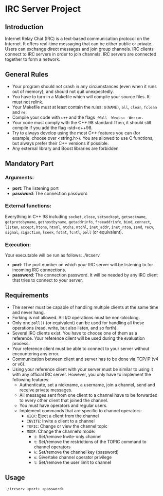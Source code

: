 # IRC Server Project

## Introduction
Internet Relay Chat (IRC) is a text-based communication protocol on the Internet. It offers real-time messaging that can be either public or private. Users can exchange direct messages and join group channels. IRC clients connect to IRC servers in order to join channels. IRC servers are connected together to form a network.

## General Rules
- Your program should not crash in any circumstances (even when it runs out of memory), and should not quit unexpectedly.
- You have to turn in a Makefile which will compile your source files. It must not relink.
- Your Makefile must at least contain the rules: `$(NAME)`, `all`, `clean`, `fclean` and `re`.
- Compile your code with `c++` and the flags `-Wall -Wextra -Werror`.
- Your code must comply with the C++ 98 standard.Then, it should still compile
if you add the flag -std=c++98.
- Try to always develop using the most C++ features you can (for example, choose
<cstring> over <string.h>). You are allowed to use C functions, but always prefer
their C++ versions if possible.
- Any external library and Boost libraries are forbidden

## Mandatory Part

### Arguments:
- **port**: The listening port
- **password**: The connection password

### External functions:
Everything in C++ 98 including `socket`, `close`, `setsockopt`, `getsockname`, `getprotobyname`, `gethostbyname`, `getaddrinfo`, `freeaddrinfo`, `bind`, `connect`, `listen`, `accept`, `htons`, `htonl`, `ntohs`, `ntohl`, `inet_addr`, `inet_ntoa`, `send`, `recv`, `signal`, `sigaction`, `lseek`, `fstat`, `fcntl`, `poll` (or equivalent).

### Execution:
Your executable will be run as follows:
./ircserv <port> <password>

- **port**: The port number on which your IRC server will be listening to for incoming IRC connections.
- **password**: The connection password. It will be needed by any IRC client that tries to connect to your server.

## Requirements
- The server must be capable of handling multiple clients at the same time and never hang.
- Forking is not allowed. All I/O operations must be non-blocking.
- Only one `poll()` (or equivalent) can be used for handling all these operations (read, write, but also listen, and so forth).
- Several IRC clients exist. You have to choose one of them as a reference. Your reference client will be used during the evaluation process.
- Your reference client must be able to connect to your server without encountering any error.
- Communication between client and server has to be done via TCP/IP (v4 or v6).
- Using your reference client with your server must be similar to using it with any official IRC server. However, you only have to implement the following features:
  - Authenticate, set a nickname, a username, join a channel, send and receive private messages.
  - All messages sent from one client to a channel have to be forwarded to every other client that joined the channel.
  - You must have operators and regular users.
  - Implement commands that are specific to channel operators:
    - `KICK`: Eject a client from the channel
    - `INVITE`: Invite a client to a channel
    - `TOPIC`: Change or view the channel topic
    - `MODE`: Change the channel’s mode:
      - `i`: Set/remove Invite-only channel
      - `t`: Set/remove the restrictions of the TOPIC command to channel operators
      - `k`: Set/remove the channel key (password)
      - `o`: Give/take channel operator privilege
      - `l`: Set/remove the user limit to channel

## Usage
```bash
./ircserv <port> <password>
